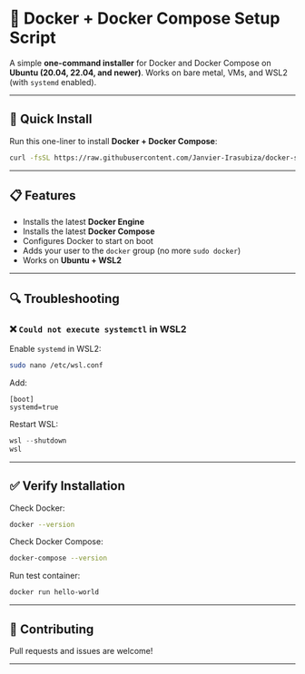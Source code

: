 # 🐳 Docker + Docker Compose Setup Script

A simple **one-command installer** for Docker and Docker Compose on **Ubuntu (20.04, 22.04, and newer)**.
Works on bare metal, VMs, and WSL2 (with `systemd` enabled).

---

## 🚀 Quick Install

Run this one-liner to install **Docker + Docker Compose**:

```bash
curl -fsSL https://raw.githubusercontent.com/Janvier-Irasubiza/docker-setup/main/install-docker.sh | bash
```
---

## 📋 Features

* Installs the latest **Docker Engine**
* Installs the latest **Docker Compose**
* Configures Docker to start on boot
* Adds your user to the `docker` group (no more `sudo docker`)
* Works on **Ubuntu + WSL2**

---

## 🔍 Troubleshooting

### ❌ `Could not execute systemctl` in WSL2

Enable `systemd` in WSL2:

```bash
sudo nano /etc/wsl.conf
```

Add:

```
[boot]
systemd=true
```

Restart WSL:

```powershell
wsl --shutdown
wsl
```

---

## ✅ Verify Installation

Check Docker:

```bash
docker --version
```

Check Docker Compose:

```bash
docker-compose --version
```

Run test container:

```bash
docker run hello-world
```

---

## 🤝 Contributing

Pull requests and issues are welcome!

---

